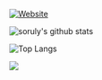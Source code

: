 [![Website](https://img.shields.io/badge/site-guritso.site-blue)](https://guritso.site)

![soruly's github stats](https://github-readme-stats.vercel.app/api?username=guritso&theme=react&show_icons=true&include_all_commits=true&count_private=true&hide=issues,contribs)

![Top Langs](https://github-readme-stats.vercel.app/api/top-langs/?username=guritso&theme=react&layout=compact&langs_count=12&card_width=465)

![](https://i.imgur.com/vIxxQyC.gif)
